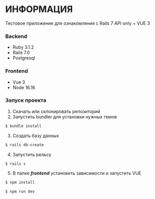 # ИНФОРМАЦИЯ

Тестовое приложение для ознакомления с Rails 7 API only + VUE 3

### Backend
* Ruby 3.1.2
* Rails 7.0
* Postgresql

### Frontend
* Vue 3
* Node 16.16

### Запуск проекта
1. Скачать или склонировать репозиторий
2. Запустить bundler для установки нужных гемов

```bash
$ bundle install
```
3. Создать базу данных
```bash
$ rails db:create
```
4. Запустить рельсу
```bash
$ rails s
```
5. В папке **_frontend_** установить зависимости и запустить VUE
```bash
$ npm install
```
```bash
$ npm run dev
```
